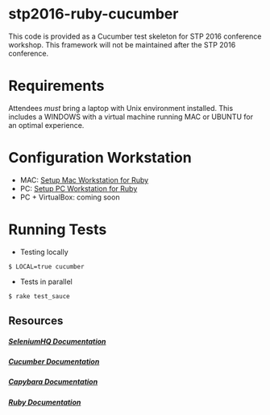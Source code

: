 # stp2016-ruby-cucumber
This code is provided as a Cucumber test skeleton for STP 2016 conference workshop. This framework will not be maintained after the STP 2016 conference.

# Requirements
Attendees *must* bring a laptop with Unix environment installed. This includes a WINDOWS with a virtual machine running MAC or UBUNTU for an optimal experience.   

# Configuration Workstation

 * MAC: [Setup Mac Workstation for Ruby](http://www.qualityelement.com/setup-mac-workstation-ruby.html)
 * PC: [Setup PC Workstation for Ruby](http://www.qualityelement.com/setup-pc-workstation-ruby.html)
 * PC + VirtualBox: coming soon

# Running Tests

* Testing locally
```
$ LOCAL=true cucumber
```

* Tests in parallel
```
$ rake test_sauce
```

## Resources
##### [SeleniumHQ Documentation](http://www.seleniumhq.org/docs/)

##### [Cucumber Documentation](https://cucumber.io/docs/reference)

##### [Capybara Documentation](http://www.rubydoc.info/github/jnicklas/capybara/master)

##### [Ruby Documentation](http://ruby-doc.org/)
